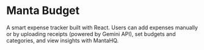 # Manta Budget

A smart expense tracker built with React. Users can add expenses manually or by uploading receipts (powered by Gemini API), set budgets and categories, and view insights with MantaHQ.
